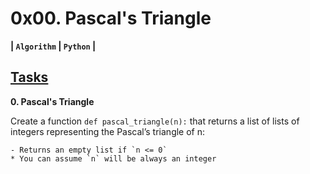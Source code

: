 # **0x00. Pascal's Triangle**

**| `Algorithm` | `Python` |**

## **[Tasks](https://github.com/JohnIdyu/alx-interview/tree/master/0x00-pascal_triangle#tasks)**

**0. Pascal's Triangle**

Create a function `def pascal_triangle(n):` that returns a list of lists of integers representing the Pascal’s triangle of n:

    - Returns an empty list if `n <= 0`
    * You can assume `n` will be always an integer

